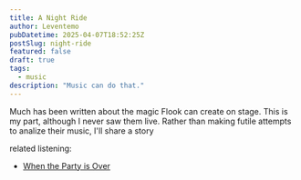 ```yaml
---
title: A Night Ride
author: Leventemo
pubDatetime: 2025-04-07T18:52:25Z
postSlug: night-ride
featured: false
draft: true
tags:
  - music
description: "Music can do that."
---
```




Much has been written about the magic Flook can create on stage. This is my part, although I never saw them live. Rather than making futile attempts to analize their music, I'll share a story

related listening:
* [When the Party is Over](https://www.youtube.com/watch?v=UiiDgZRGcak)
